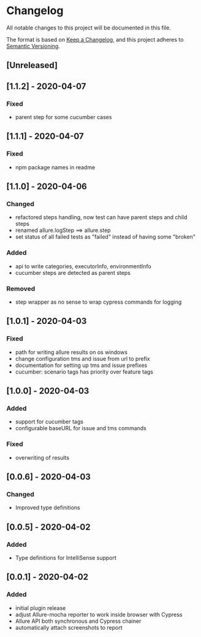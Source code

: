# Changelog

All notable changes to this project will be documented in this file.

The format is based on [Keep a Changelog](https://keepachangelog.com/en/1.0.0/),
and this project adheres to [Semantic Versioning](https://semver.org/spec/v2.0.0.html).

## [Unreleased]

## [1.1.2] - 2020-04-07

### Fixed

-   parent step for some cucumber cases

## [1.1.1] - 2020-04-07

### Fixed

-   npm package names in readme

## [1.1.0] - 2020-04-06

### Changed

-   refactored steps handling, now test can have parent steps and child steps
-   renamed allure.logStep ==> allure.step
-   set status of all failed tests as "failed" instead of having some "broken"

### Added

-   api to write categories, executorInfo, environmentInfo
-   cucumber steps are detected as parent steps

### Removed

-   step wrapper as no sense to wrap cypress commands for logging

## [1.0.1] - 2020-04-03

### Fixed

-   path for writing allure results on os windows
-   change configuration tms and issue from url to prefix
-   documentation for setting up tms and issue prefixes
-   cucumber: scenario tags has priority over feature tags

## [1.0.0] - 2020-04-03

### Added

-   support for cucumber tags
-   configurable baseURL for issue and tms commands

### Fixed

-   overwriting of results

## [0.0.6] - 2020-04-03

### Changed

-   Improved type definitions

## [0.0.5] - 2020-04-02

### Added

-   Type definitions for IntelliSense support

## [0.0.1] - 2020-04-02

### Added

-   initial plugin release
-   adjust Allure-mocha reporter to work inside browser with Cypress
-   Allure API both synchronous and Cypress chainer
-   automatically attach screenshots to report
